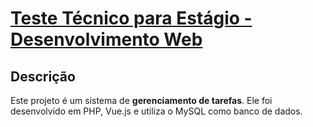 # [Teste Técnico para Estágio - Desenvolvimento Web](https://github.com/sergioh665/testVuePHP/blob/main/Desafio.md)

## Descrição

Este projeto é um sistema de **gerenciamento de tarefas**. Ele foi desenvolvido em PHP, Vue.js e utiliza o MySQL como banco de dados.
